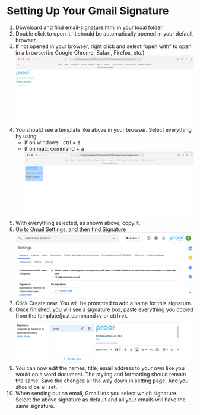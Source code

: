 # Setting Up Your Gmail Signature


1. Downloard and find email-signature.html in your local folder.  
2. Double click to open it. It should be automatically opened in your default browser. 
3. If not opened in your browser, right click and select “open with” to open in a browser(i.e Google Chrome, Safari, Firefox, etc.)
    ![browser0](images/browser0.png)
4. You should see a template like above in your browser. Select everything by using 
    - If on windows : ctrl + a
    - If on mac: command + a
    ![browser1](images/browser1.png)
5. With everything selected, as shown above, copy it. 
6. Go to Gmail Settings, and then find Signature![setting0](images/setting0.png)
7. Click Create new. You will be prompted to add a name for this signature. 
8. Once finished, you will see a signature box, paste everything you copied from the template(just command+v or ctrl+v). ![setting1](images/setting1.png)
9. You can now edit the names, title, email address to your own like you would on a word document. The styling and formatting should remain the same. Save the changes all the way down in setting page. And you should be all set. 
10. When sending out an email, Gmail lets you select which signature. Select the above signature as default and all your emails will have the same signature. 
